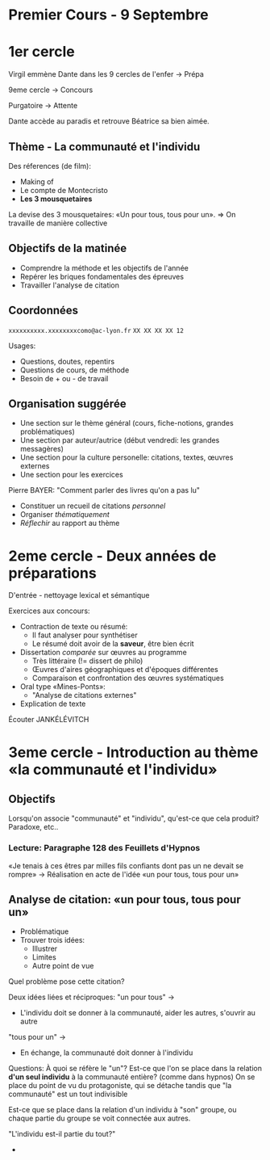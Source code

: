 # Premier Cours - 9 Septembre

# 1er cercle

Virgil emmène Dante dans les 9 cercles de l'enfer -> Prépa

9eme cercle -> Concours

Purgatoire -> Attente

Dante accède au paradis et retrouve Béatrice sa bien aimée.

## Thème - La communauté et l'individu

Des réferences (de film):
- Making of
- Le compte de Montecristo
- **Les 3 mousquetaires**

La devise des 3 mousquetaires: «Un pour tous, tous pour un».
=> On travaille de manière collective

## Objectifs de la matinée

- Comprendre la méthode et les objectifs de l'année
- Repérer les briques fondamentales des épreuves
- Travailler l'analyse de citation

## Coordonnées

`xxxxxxxxxx.xxxxxxxxcomo@ac-lyon.fr`
`XX XX XX XX 12`

Usages:
- Questions, doutes, repentirs
- Questions de cours, de méthode
- Besoin de + ou - de travail

## Organisation suggérée

- Une section sur le thème général (cours, fiche-notions, grandes problématiques)
- Une section par auteur/autrice (début vendredi: les grandes messagères)
- Une section pour la culture personelle: citations, textes, œuvres externes
- Une section pour les exercices

Pierre BAYER: "Comment parler des livres qu'on a pas lu"

- Constituer un recueil de citations *personnel*
- Organiser *thématiquement*
- *Réflechir* au rapport au thème

# 2eme cercle - Deux années de préparations

D'entrée - nettoyage lexical et sémantique

Exercices aux concours:
- Contraction de texte ou résumé:
  - Il faut analyser pour synthétiser
  - Le résumé doit avoir de la **saveur**, être bien écrit
- Dissertation *comparée* sur œuvres au programme
  - Très littéraire (!= dissert de philo)
  - Œuvres d'aires géographiques et d'époques différentes
  - Comparaison et confrontation des œuvres systématiques
- Oral type «Mines-Ponts»:
  - "Analyse de citations externes"
- Explication de texte

Écouter JANKÉLÉVITCH


# 3eme cercle - Introduction au thème «la communauté et l'individu»

## Objectifs

Lorsqu'on associe "communauté" et "individu", qu'est-ce que cela produit?
Paradoxe, etc..

### Lecture: Paragraphe 128 des Feuillets d'Hypnos

«Je tenais à ces êtres par milles fils confiants dont pas un ne devait se rompre»
-> Réalisation en acte de l'idée «un pour tous, tous pour un»

## Analyse de citation: «un pour tous, tous pour un»

- Problématique
- Trouver trois idées:
  - Illustrer
  - Limites
  - Autre point de vue

Quel problème pose cette citation?

Deux idées liées et réciproques:
"un pour tous" ->
- L'individu doit se donner à la communauté, aider les autres, s'ouvrir au autre

"tous pour un" ->
- En échange, la communauté doit donner à l'individu

Questions:
À quoi se réfère le "un"?
Est-ce que l'on se place dans la relation **d'un seul individu** à la communauté entière? (comme dans hypnos)
On se place du point de vu du protagoniste, qui se détache tandis que "la communauté" est un tout indivisible

Est-ce que se place dans la relation d'un individu à "son" groupe, ou chaque partie du groupe se voit connectée aux autres.


"L'individu est-il partie du tout?"

-
